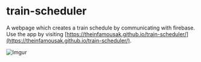 # train-scheduler
A webpage which creates a train schedule by communicating with firebase. Use the app by visiting [https://theinfamousak.github.io/train-scheduler/](https://theinfamousak.github.io/train-scheduler/).

![Imgur](https://i.imgur.com/g4Ow6p3.gif)
